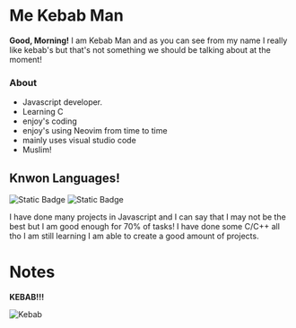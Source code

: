 # Me Kebab Man

**Good, Morning!** I am Kebab Man and as you can see from my name I really like kebab's but that's not something we should be talking about at the moment!

### About
- Javascript developer. 
- Learning C
- enjoy's coding
- enjoy's using Neovim from time to time
- mainly uses visual studio code
- Muslim!

## Knwon Languages!
![Static Badge](https://img.shields.io/badge/C%2FC%2B%2B-44%25-brightgreen)
![Static Badge](https://img.shields.io/badge/Javascript-70%25-brightgreen)

I have done many projects in Javascript and I can say that I may not be the best but I am good enough for 70% of tasks!
I have done some C/C++ all tho I am still learning I am able to create a good amount of projects.

# Notes

**KEBAB!!!**

<img alt="Kebab" src="https://gifer.com/embed/7341" />
